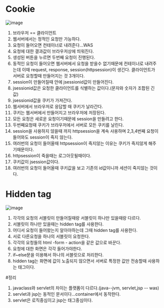 # Cookie
![image](https://user-images.githubusercontent.com/62687865/141805044-3376b46d-771b-44d5-afec-cb7e21f84dba.png)
1. 브라우저 == 클라이언트
2. 웹서버에서는 정적인 요청만 가능하다.
3. 요청이 들어오면 컨테이너로 내려준다...WAS
4. 요청에 대한 결과값이 브라우저상에 띄워진다.
5. 생성된 버튼을 누르면 두번째 요청이 진행된다.
6. 동적인 요청이 들어오면 웹서버에서 요청을 받을수 없기때문에 컨테이너로 내려주는데 이때 request, response, session(httpsession)이 생긴다. 클라이언트가 서버로 요청할때 만들어지는 것 3개이다.
7. session이 만들어질때 안에 jsessionid값이 만들어진다.
8. jsessionid값은 요청한 클라이언트를 식별하는 값이다.(문자와 숫자가 조합된 긴 값)
9. jsessionid값을 쿠키가 가져간다.
10. 웹서버에서 브라우저로 응답할 때 쿠키가 날라간다.
11. 쿠키는 웹서버에서 만들어지고 브라우저에 저장된다.
12. 모든 요청은 새로운 요청이기때문에 session을 만들려고 한다.
13. 두번째요청때 쿠키가 브라우저에서 서버로 모든 쿠키를 날린다.
14. session을 사용하지 않을때 까지 httpsession을 계속 사용하며 2,3,4번째 요청이 들어와도 session이 죽지 않는다.
15. 여러번의 요청이 들어올때 httpsession이 죽지않는 이유는 쿠키가 죽지않게 해주기때문이다.
16. httpsession이 죽을때는 로그아웃될때이다.
17. 쿠키값이 jsession값이다.
18. 여러번의 요청이 들어올때 쿠키값을 보고 기존의 id값이니까 세션이 죽지않는 것이다.

# Hidden tag
![image](https://user-images.githubusercontent.com/62687865/141815367-8f88a617-ca5c-4ac6-bbac-accd12b48515.png)
1. 각각의 요청의 서블릿이 만들어질때랑 서블릿이 하나만 있을때랑 다르다.
2. 서블릿이 하나만 있을때는 hidden tag를 사용한다.
3. 어디서 요청이 들어왔는지 알아야하는데 그때 hidden tag를 사용한다.
4. 서로 다른요청을 하나의 서블릿이 요청한다.
5. 각각의 요청들의 html -form - action을 같은 값으로 바꾼다.
6. 요청에 대한 화면은 각각 들어가야한다.
7. if~else문을 이용해서 하나의 서블릿으로 처리한다.
8. hidden tag는 화면에 값이 노출되지 않으면서 서버로 특정한 값만 전송할때 사용하는 태그이다.

#정리
1. javaclass와 servlet의 차이는 플랫폼이 다르다.(java--jvm, servlet,jsp -- was)
2. servlet과 jsp는 동적인 문서이다...container에서 동작한다.
3. servlet은 로직중심이고 jsp는 태그중심이다.
